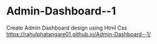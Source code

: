 # Admin-Dashboard--1
Create Admin Dashboard design using Html Css
 https://rahulphatangare01.github.io/Admin-Dashboard--1/
